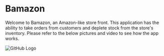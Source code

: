 # Bamazon

Welcome to Bamazon, an Amazon-like store front.  This application has the ability to take orders from customers and deplete stock from the store's inventory.  Please refer to the below pictures and video to see how the app works.

![GitHub Logo](../mysql.png)


